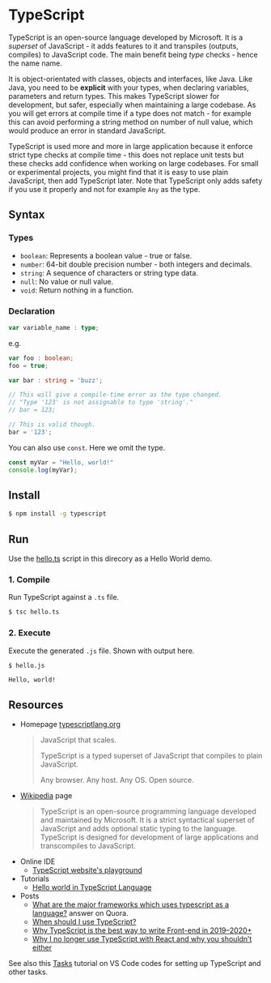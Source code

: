 # TypeScript

TypeScript is an open-source language developed by Microsoft. It is a _superset_ of JavaScript - it adds features to it and transpiles (outputs, compiles) to JavaScript code. The main benefit being _type_ checks - hence the name name.

It is object-orientated with classes, objects and interfaces, like Java. Like Java, you need to be **explicit** with your types, when declaring variables, parameters and return types. This makes TypeScript slower for development, but safer, especially when maintaining a large codebase. As you will get errors at compile time if a type does not match - for example this can avoid performing a string method on number of null value, which would produce an error in standard JavaScript.

TypeScript is used more and more in large application because it enforce strict type checks at compile time - this does not replace unit tests but these checks add confidence when working on large codebases. For small or experimental projects, you might find that it is easy to use plain JavaScript, then add TypeScript later. Note that TypeScript only adds safety if you use it properly and not for example `Any` as the type.


## Syntax

### Types

- `boolean`: Represents a boolean value - true or false.
- `number`: 64-bit double precision number - both integers and decimals.
- `string`: A sequence of characters or string type data.
- `null`: No value or null value.
- `void`: Return nothing in a function.

### Declaration

```ts
var variable_name : type;
```

e.g.

```ts
var foo : boolean;
foo = true;
```

```ts
var bar : string = 'buzz';

// This will give a compile-time error as the type changed.
// "Type '123' is not assignable to type 'string'."
// bar = 123;

// This is valid though.
bar = '123';
```

You can also use `const`. Here we omit the type.

```ts
const myVar = "Hello, world!"
console.log(myVar);
```


## Install

```sh
$ npm install -g typescript
```

## Run

Use the [hello.ts](hello.ts) script in this direcory as a Hello World demo.


### 1. Compile

Run TypeScript against a `.ts` file.

```sh
$ tsc hello.ts
```

### 2. Execute

Execute the generated `.js` file. Shown with output here.

```sh
$ hello.js
```
```
Hello, world!
```


## Resources

* Homepage [typescriptlang.org](https://www.typescriptlang.org/ "https://www.typescriptlang.org/")
    > JavaScript that scales.
    >
    > TypeScript is a typed superset of JavaScript that compiles to plain JavaScript.
    >
    > Any browser. Any host. Any OS. Open source.
* [Wikipedia](https://en.wikipedia.org/wiki/TypeScript) page
    > TypeScript is an open-source programming language developed and maintained by Microsoft. It is a strict syntactical superset of JavaScript and adds optional static typing to the language. TypeScript is designed for development of large applications and transcompiles to JavaScript.
* Online IDE
    - [TypeScript website's playground](https://www.typescriptlang.org/play)
* Tutorials
    - [Hello world in TypeScript Language](https://www.geeksforgeeks.org/hello-world-in-typescript-language/)
* Posts
    - [What are the major frameworks which uses typescript as a language?](https://www.quora.com/What-are-the-major-frameworks-which-uses-typescript-as-a-language) answer on Quora.
    - [When should I use TypeScript?](https://www.freecodecamp.org/news/when-should-i-use-typescript-311cb5fe801b/)
    - [Why TypeScript is the best way to write Front-end in 2019–2020+](https://medium.com/@jtomaszewski/why-typescript-is-the-best-way-to-write-front-end-in-2019-feb855f9b164)
    - [Why I no longer use TypeScript with React and why you shouldn’t either](https://hackernoon.com/why-i-no-longer-use-typescript-with-react-and-why-you-shouldnt-either-e744d27452b4)

See also this [Tasks](https://code.visualstudio.com/docs/editor/tasks) tutorial on VS Code codes for setting up TypeScript and other tasks.
